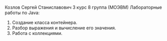 Козлов Сергей Станиславович 3 курс 8 группа (МОЭВМ)
Лабораторные работы по Java:
1. Создание класса контейнера.
2. Разбор выражения и вычисление его значения.
3. Работа с коллекциями.